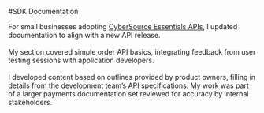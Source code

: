 #SDK Documentation

For small businesses adopting [CyberSource Essentials APIs](Payments_SDK.pdf), I updated documentation to align with a new API release.</br></br>
My section covered simple order API basics, integrating feedback from user testing sessions with application developers.</br></br>
I developed content based on outlines provided by product owners, filling in details from the development team’s API specifications. My work was part of a larger payments documentation set reviewed for accuracy by internal stakeholders.
